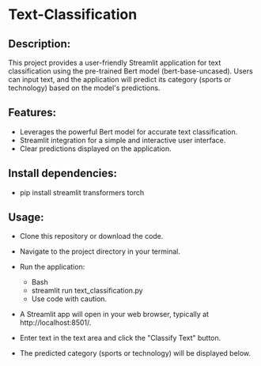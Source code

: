 # Text-Classification

## Description:

This project provides a user-friendly Streamlit application for text classification using the pre-trained Bert model (bert-base-uncased). Users can input text, and the application will predict its category (sports or technology) based on the model's predictions.

## Features:

  - Leverages the powerful Bert model for accurate text classification.
  - Streamlit integration for a simple and interactive user interface.
  - Clear predictions displayed on the application.

## Install dependencies:
- pip install streamlit transformers torch

## Usage:

- Clone this repository or download the code.
- Navigate to the project directory in your terminal.
- Run the application:
  - Bash
  - streamlit run text_classification.py
  - Use code with caution.

- A Streamlit app will open in your web browser, typically at http://localhost:8501/.
- Enter text in the text area and click the "Classify Text" button.
- The predicted category (sports or technology) will be displayed below.

  
